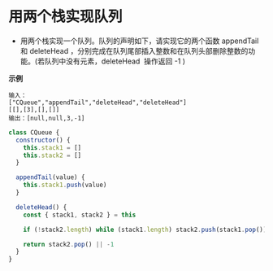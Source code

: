 # 用两个栈实现队列

- 用两个栈实现一个队列。队列的声明如下，请实现它的两个函数 appendTail 和 deleteHead ，分别完成在队列尾部插入整数和在队列头部删除整数的功能。(若队列中没有元素，deleteHead  操作返回 -1 )

**示例**

```
输入：
["CQueue","appendTail","deleteHead","deleteHead"]
[[],[3],[],[]]
输出：[null,null,3,-1]
```

```javascript
class CQueue {
  constructor() {
    this.stack1 = []
    this.stack2 = []
  }

  appendTail(value) {
    this.stack1.push(value)
  }

  deleteHead() {
    const { stack1, stack2 } = this

    if (!stack2.length) while (stack1.length) stack2.push(stack1.pop())

    return stack2.pop() || -1
  }
}
```

<CodeTest style="margin-top: 20px;" mode="CQueue" />

<vTalk />

